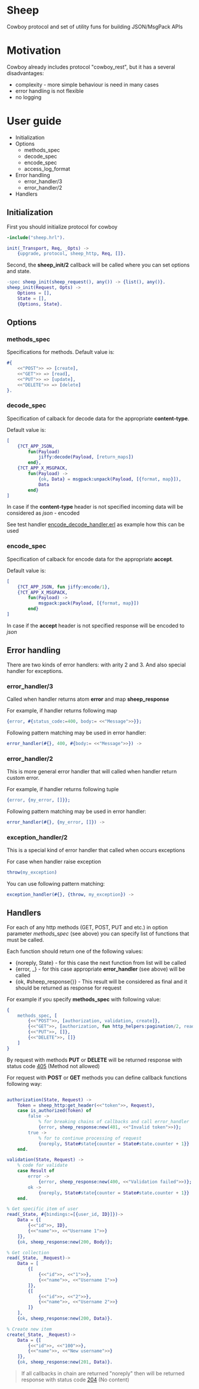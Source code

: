 # Sheep

Cowboy protocol and set of utility funs for building JSON/MsgPack APIs

# Motivation

Cowboy already includes protocol "cowboy_rest", but it has a several disadvantages:

* complexity - more simple behaviour is need in many cases
* error handling is not flexible
* no logging


# User guide

* Initialization
* Options
    * methods_spec
    * decode_spec
    * encode_spec
    * access_log_format
* Error handling
    * error_handler/3
    * error_handler/2
* Handlers

## Initialization

First you should initialize protocol for cowboy

```erlang
-include("sheep.hrl").

init(_Transport, Req, _Opts) ->
    {upgrade, protocol, sheep_http, Req, []}.
```

Second, the **sheep_init/2** callback will be called where you can set options and state.

```erlang
-spec sheep_init(sheep_request(), any()) -> {list(), any()}.
sheep_init(Request, Opts) ->
    Options = [],
    State = [],
    {Options, State}.
```

## Options

### methods_spec

Specifications for methods. Default value is:

```erlang
#{
    <<"POST">> => [create],
    <<"GET">> => [read],
    <<"PUT">> => [update],
    <<"DELETE">> => [delete]
}.
```

### decode_spec

Specification of calback for decode data for the appropriate **content-type**.

Default value is:

```erlang
[
    {?CT_APP_JSON,
        fun(Payload)
            jiffy:decode(Payload, [return_maps])
        end},
    {?CT_APP_X_MSGPACK,
        fun(Payload) ->
            {ok, Data} = msgpack:unpack(Payload, [{format, map}]),
            Data
        end}
]
```

In case if the **content-type** header is not specified incoming data will be
considered as *json* - encoded

See test handler [encode_decode_handler.erl](./test/sheep_http_SUITE_data/encode_decode_handler.erl)
as example how this can be used

### encode_spec

Specification of calback for encode data for the appropriate **accept**.

Default value is:

```erlang
[
    {?CT_APP_JSON, fun jiffy:encode/1},
    {?CT_APP_X_MSGPACK,
        fun(Payload) ->
            msgpack:pack(Payload, [{format, map}])
        end}
]
```

In case if the **accept** header is not specified response will be encoded to *json*


## Error handling

There are two kinds of error handlers: with arity 2 and 3. And also special handler
for exceptions.


### error_handler/3

Called when handler returns atom **error** and map **sheep_response**


For example, if handler returns following map

```erlang
{error, #{status_code:=400, body:= <<"Message">>}};
```

Following pattern matching may be used in error handler:

```erlang
error_handler(#{}, 400, #{body:= <<"Message">>}) ->
```


### error_handler/2

This is more general error handler that will called when handler return custom error.

For example, if handler returns following tuple

```erlang
{error, {my_error, []}};
```

Following pattern matching may be used in error handler:

```erlang
error_handler(#{}, {my_error, []}) ->
```

### exception_handler/2

This is a special kind of error handler that called when occurs exceptions

For case when handler raise exception

```erlang
throw(my_exception)
```

You can use following pattern matching:

```erlang
exception_handler(#{}, {throw, my_exception}) ->
```

## Handlers

For each of any http methods (GET, POST, PUT and etc.) in option parameter *methods_spec* (see above)
you can specify list of functions that must be called.

Each function should return one of the following values:

* {noreply, State} - for this case the next function from list will be called
* {error, _} - for this case appropriate **error_handler** (see above) will be called
* {ok, #sheep_response{}} - This result will be considered as final and it should be returned as response for request

For example if you specify **methods_spec** with following value:

```erlang
{
    methods_spec, [
        {<<"POST">>, [authorization, validation, create]},
        {<<"GET">>, [authorization, fun http_helpers:pagination/2, read]},
        {<<"PUT">>, []},
        {<<"DELETE">>, []}
    ]
}
```

By request with methods **PUT** or **DELETE** will be returned response with status
code [405](http://httpstatus.es/405) (Method not allowed)

For request with **POST** or **GET** methods you can define callback functions
following way:

```erlang

authorization(State, Request) ->
    Token = sheep_http:get_header(<<"token">>, Request),
    case is_authorized(Token) of
        false ->
            % for breaking chains of callbacks and call error_handler
            {error, sheep_response:new(401, <<"Invalid token">>)};
        true ->
            % for to continue processing of request
            {noreply, State#state{counter = State#state.counter + 1}}
    end.

validation(State, Request) ->
    % code for validate
    case Result of
        error ->
            {error, sheep_response:new(400, <<"Validation failed">>)};
        ok ->
            {noreply, State#state{counter = State#state.counter + 1}}
    end.

% Get specific item of user
read(_State, #{bindings:=[{user_id, ID}]})->
    Data = {[
        {<<"id">>, ID},
        {<<"name">>, <<"Username 1">>}
    ]},
    {ok, sheep_response:new(200, Body)};

% Get collection
read(_State, _Request)->
    Data = [
        {[
            {<<"id">>, <<"1">>},
            {<<"name">>, <<"Username 1">>}
        ]},
        {[
            {<<"id">>, <<"2">>},
            {<<"name">>, <<"Username 2">>}
        ]}
    ],
    {ok, sheep_response:new(200, Data)}.

% Create new item
create(_State, _Request)->
    Data = {[
        {<<"id">>, <<"100">>},
        {<<"name">>, <<"New username">>}
    ]},
    {ok, sheep_response:new(201, Data)}.
```

> If all callbacks in chain are returned "noreply" then will be returned
> response with status code [204](http://httpstatus.es/204) (No content)
